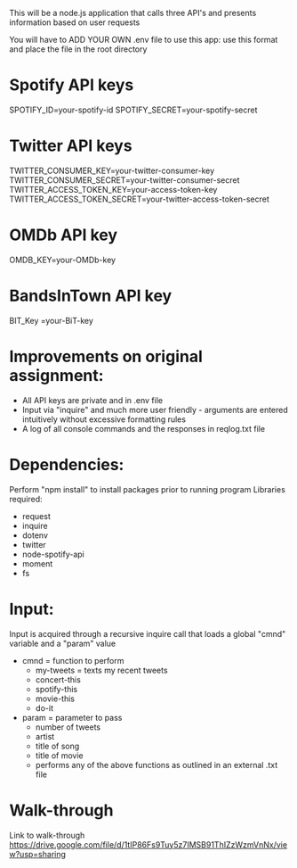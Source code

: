 This will be a node.js application that calls three API's and presents information based on user requests


You will have to ADD YOUR OWN .env file to use this app: use this format and place the file in the root directory
# Spotify API keys
SPOTIFY_ID=your-spotify-id
SPOTIFY_SECRET=your-spotify-secret

# Twitter API keys
TWITTER_CONSUMER_KEY=your-twitter-consumer-key
TWITTER_CONSUMER_SECRET=your-twitter-consumer-secret
TWITTER_ACCESS_TOKEN_KEY=your-access-token-key
TWITTER_ACCESS_TOKEN_SECRET=your-twitter-access-token-secret

# OMDb API key
OMDB_KEY=your-OMDb-key

# BandsInTown API key
BIT_Key =your-BiT-key

# Improvements on original assignment:
* All API keys are private and in .env file
* Input via "inquire" and much more user friendly - arguments are entered intuitively without excessive formatting rules
* A log of all console commands and the responses in reqlog.txt file

# Dependencies:
Perform "npm install" to install packages prior to running program
Libraries required:
* request
* inquire
* dotenv
* twitter
* node-spotify-api
* moment
* fs

# Input:
Input is acquired through a recursive inquire call that loads a global "cmnd" variable and a "param" value
- cmnd = function to perform
    * my-tweets = texts my recent tweets
    * concert-this
    * spotify-this
    * movie-this
    * do-it
- param = parameter to pass 
    * number of tweets
    * artist
    * title of song
    * title of movie
    * performs any of the above functions as outlined in an external .txt file

# Walk-through
Link to walk-through
https://drive.google.com/file/d/1tIP86Fs9Tuy5z7IMSB91ThIZzWzmVnNx/view?usp=sharing
